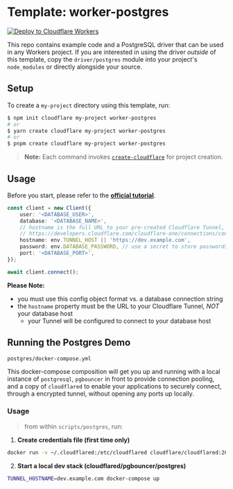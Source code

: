 # Template: worker-postgres

[![Deploy to Cloudflare Workers](https://deploy.workers.cloudflare.com/button)](https://deploy.workers.cloudflare.com/?url=https://github.com/cloudflare/templates/tree/main/worker-postgres)

This repo contains example code and a PostgreSQL driver that can be used in any Workers project. If you are interested in using the driver _outside_ of this template, copy the `driver/postgres` module into your project's `node_modules` or directly alongside your source.

## Setup

To create a `my-project` directory using this template, run:

```sh
$ npm init cloudflare my-project worker-postgres
# or
$ yarn create cloudflare my-project worker-postgres
# or
$ pnpm create cloudflare my-project worker-postgres
```

> **Note:** Each command invokes [`create-cloudflare`](https://www.npmjs.com/package/create-cloudflare) for project creation.

## Usage

Before you start, please refer to the **[official tutorial](https://developers.cloudflare.com/workers/tutorials/query-postgres-from-workers-using-database-connectors)**.

```ts
const client = new Client({
	user: '<DATABASE_USER>',
	database: '<DATABASE_NAME>',
	// hostname is the full URL to your pre-created Cloudflare Tunnel, see documentation here:
	// https://developers.cloudflare.com/cloudflare-one/connections/connect-apps/create-tunnel
	hostname: env.TUNNEL_HOST || 'https://dev.example.com',
	password: env.DATABASE_PASSWORD, // use a secret to store passwords
	port: '<DATABASE_PORT>',
});

await client.connect();
```

**Please Note:**

- you must use this config object format vs. a database connection string
- the `hostname` property must be the URL to your Cloudflare Tunnel, _NOT_ your database host
  - your Tunnel will be configured to connect to your database host

## Running the Postgres Demo

`postgres/docker-compose.yml`

This docker-compose composition will get you up and running with a local instance of `postgresql`,
`pgbouncer` in front to provide connection pooling, and a copy of `cloudflared` to enable your
applications to securely connect, through a encrypted tunnel, without opening any ports up locally.

### Usage

> from within `scripts/postgres`, run:

1. **Create credentials file (first time only)**

```sh
docker run -v ~/.cloudflared:/etc/cloudflared cloudflare/cloudflared:2021.10.5 login
```

2. **Start a local dev stack (cloudflared/pgbouncer/postgres)**

```sh
TUNNEL_HOSTNAME=dev.example.com docker-compose up
```
